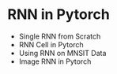 # RNN in Pytorch
* Single RNN from Scratch
* RNN Cell in Pytorch
* Using RNN on MNSIT Data
* Image RNN in Pytorch
